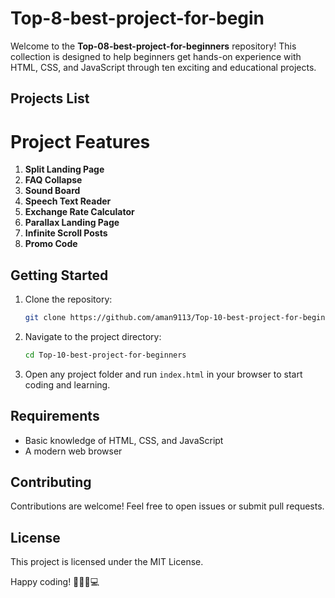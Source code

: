 # Top-8-best-project-for-begin

Welcome to the **Top-08-best-project-for-beginners** repository! This collection is designed to help beginners get hands-on experience with HTML, CSS, and JavaScript through ten exciting and educational projects.

## Projects List

# Project Features

1. **Split Landing Page**
2. **FAQ Collapse**
3. **Sound Board**
4. **Speech Text Reader**
5. **Exchange Rate Calculator**
6. **Parallax Landing Page**
7. **Infinite Scroll Posts**
8. **Promo Code**


## Getting Started

1. Clone the repository:
   ```bash
   git clone https://github.com/aman9113/Top-10-best-project-for-beginners.git
   ```

2. Navigate to the project directory:
   ```bash
   cd Top-10-best-project-for-beginners
   ```

3. Open any project folder and run `index.html` in your browser to start coding and learning.

## Requirements

- Basic knowledge of HTML, CSS, and JavaScript
- A modern web browser

## Contributing

Contributions are welcome! Feel free to open issues or submit pull requests.

## License

This project is licensed under the MIT License.

Happy coding! 👨🏼‍💻💻


